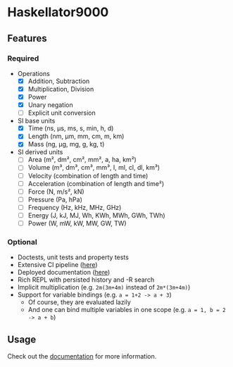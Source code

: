 #  Haskellator9000

## Features
### Required

- Operations
    - [x] Addition, Subtraction
    - [x] Multiplication, Division
    - [x] Power
    - [x] Unary negation
    - [ ] Explicit unit conversion
- SI base units
    - [x] Time (ns, µs, ms, s, min, h, d)
    - [x] Length (nm, µm, mm, cm, m, km)
    - [x] Mass (ng, µg, mg, g, kg, t)
- SI derived units
    - [ ] Area (m², dm², cm², mm², a, ha, km²)
    - [ ] Volume (m³, dm³, cm³, mm³, l, ml, cl, dl, km³)
    - [ ] Velocity (combination of length and time)
    - [ ] Acceleration (combination of length and time²)
    - [ ] Force (N, m/s², kN)
    - [ ] Pressure (Pa, hPa)
    - [ ] Frequency (Hz, kHz, MHz, GHz)
    - [ ] Energy (J, kJ, MJ, Wh, KWh, MWh, GWh, TWh)
    - [ ] Power (W, mW, kW, MW, GW, TW)

### Optional

- Doctests, unit tests and property tests
- Extensive CI pipeline ([here](https://gitlab.uni-ulm.de/sp/fp-2/ss24/team1/-/pipelines))
- Deployed documentation ([here](https://haskellator.pietzschmann.org))
- Rich REPL with persisted history and <CTRL>-R search
- Implicit multiplication (e.g. `2m(3m+4m)` instead of `2m*(3m+4m)`)
- Support for variable bindings (e.g. `a = 1+2 -> a + 3`)
    - Of course, they are evaluated lazily
    - And one can bind multiple variables in one scope (e.g. `a = 1, b = 2 -> a + b`)

## Usage

Check out the [documentation](https://haskellator.pietzschmann.org) for more
information.
